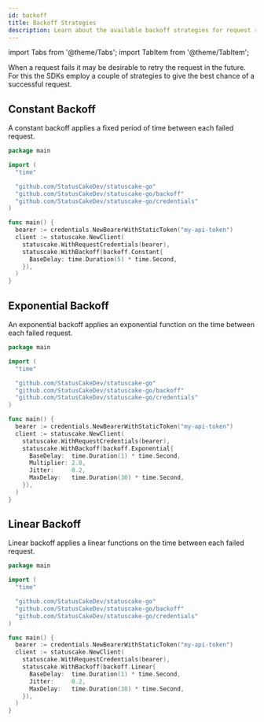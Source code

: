 ```yaml
---
id: backoff
title: Backoff Strategies
description: Learn about the available backoff strategies for request retries
---
```


import Tabs from '@theme/Tabs';
import TabItem from '@theme/TabItem';

When a request fails it may be desirable to retry the request in the future.
For this the SDKs employ a couple of strategies to give the best chance of a
successful request.

## Constant Backoff

A constant backoff applies a fixed period of time between each failed request.

<Tabs groupId="languages">
  <TabItem value="go" label="Go">

```go title="Constant Backoff" showLineNumbers {4,7,15-17}
package main

import (
  "time"

  "github.com/StatusCakeDev/statuscake-go"
  "github.com/StatusCakeDev/statuscake-go/backoff"
  "github.com/StatusCakeDev/statuscake-go/credentials"
)

func main() {
  bearer := credentials.NewBearerWithStaticToken("my-api-token")
  client := statuscake.NewClient(
    statuscake.WithRequestCredentials(bearer),
    statuscake.WithBackoff(backoff.Constant{
      BaseDelay: time.Duration(5) * time.Second,
    }),
  )
}
```

  </TabItem>
</Tabs>

## Exponential Backoff

An exponential backoff applies an exponential function on the time between each
failed request.

<Tabs groupId="languages">
  <TabItem value="go" label="Go">

```go title="Exponential Backoff" showLineNumbers {4,7,15-20}
package main

import (
  "time"

  "github.com/StatusCakeDev/statuscake-go"
  "github.com/StatusCakeDev/statuscake-go/backoff"
  "github.com/StatusCakeDev/statuscake-go/credentials"
)

func main() {
  bearer := credentials.NewBearerWithStaticToken("my-api-token")
  client := statuscake.NewClient(
    statuscake.WithRequestCredentials(bearer),
    statuscake.WithBackoff(backoff.Exponential{
      BaseDelay:  time.Duration(1) * time.Second,
      Multiplier: 2.0,
      Jitter:     0.2,
      MaxDelay:   time.Duration(30) * time.Second,
    }),
  )
}
```

  </TabItem>
</Tabs>

## Linear Backoff

Linear backoff applies a linear functions on the time between each failed
request.

<Tabs groupId="languages">
  <TabItem value="go" label="Go">

```go title="Linear Backoff" showLineNumbers {4,7,15-20}
package main

import (
  "time"

  "github.com/StatusCakeDev/statuscake-go"
  "github.com/StatusCakeDev/statuscake-go/backoff"
  "github.com/StatusCakeDev/statuscake-go/credentials"
)

func main() {
  bearer := credentials.NewBearerWithStaticToken("my-api-token")
  client := statuscake.NewClient(
    statuscake.WithRequestCredentials(bearer),
    statuscake.WithBackoff(backoff.Linear{
      BaseDelay:  time.Duration(1) * time.Second,
      Jitter:     0.2,
      MaxDelay:   time.Duration(30) * time.Second,
    }),
  )
}
```

  </TabItem>
</Tabs>
